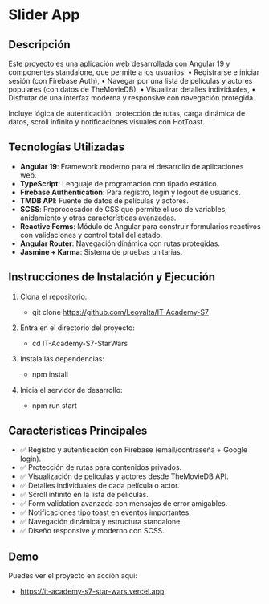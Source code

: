 # Slider App

## Descripción

Este proyecto es una aplicación web desarrollada con Angular 19 y componentes standalone, que permite a los usuarios:
• Registrarse e iniciar sesión (con Firebase Auth),
• Navegar por una lista de películas y actores populares (con datos de TheMovieDB),
• Visualizar detalles individuales,
• Disfrutar de una interfaz moderna y responsive con navegación protegida.

Incluye lógica de autenticación, protección de rutas, carga dinámica de datos, scroll infinito y notificaciones visuales con HotToast.

## Tecnologías Utilizadas

- **Angular 19**: Framework moderno para el desarrollo de aplicaciones web.
- **TypeScript**: Lenguaje de programación con tipado estático.
- **Firebase Authentication**: Para registro, login y logout de usuarios.
- **TMDB API**: Fuente de datos de películas y actores.
- **SCSS**: Preprocesador de CSS que permite el uso de variables, anidamiento y otras características avanzadas.
- **Reactive Forms**: Módulo de Angular para construir formularios reactivos con validaciones y control total del estado.
- **Angular Router**: Navegación dinámica con rutas protegidas.
- **Jasmine + Karma**: Sistema de pruebas unitarias.

## Instrucciones de Instalación y Ejecución

1. Clona el repositorio:

   - git clone https://github.com/Leoyalta/IT-Academy-S7

2. Entra en el directorio del proyecto:

   - cd IT-Academy-S7-StarWars

3. Instala las dependencias:

   - npm install

4. Inicia el servidor de desarrollo:
   - npm run start

## Características Principales

- ✅ Registro y autenticación con Firebase (email/contraseña + Google login).
- ✅ Protección de rutas para contenidos privados.
- ✅ Visualización de películas y actores desde TheMovieDB API.
- ✅ Detalles individuales de cada película o actor.
- ✅ Scroll infinito en la lista de películas.
- ✅ Form validation avanzada con mensajes de error amigables.
- ✅ Notificaciones tipo toast en eventos importantes.
- ✅ Navegación dinámica y estructura standalone.
- ✅ Diseño responsive y moderno con SCSS.

## Demo

Puedes ver el proyecto en acción aquí:

- https://it-academy-s7-star-wars.vercel.app
